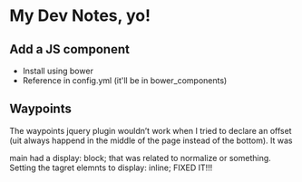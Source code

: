 # My Dev Notes, yo!

## Add a JS component

* Install using bower
* Reference in config.yml (it'll be in bower_components)

## Waypoints

The waypoints jquery plugin wouldn’t work when I tried to declare an offset (uit always happend in the middle of the page instead of the bottom). It was <main> main had a display: block; that was related to normalize or something. Setting the tagret elemnts to display: inline; FIXED IT!!!
